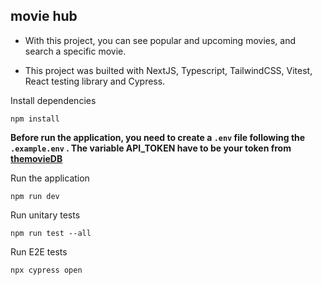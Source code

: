 ## movie hub

- With this project, you can see popular and upcoming movies, and search a specific movie.

- This project was builted with NextJS, Typescript, TailwindCSS, Vitest, React testing library and Cypress.

Install dependencies
```
npm install
```


**Before run the application, you need to create a ``.env`` file following the ``.example.env`` . The variable API_TOKEN have to be your token from [themovieDB](https://www.themoviedb.org/)**


Run the application
```
npm run dev
```

Run unitary tests
```
npm run test --all
```

Run E2E tests
```
npx cypress open
```
